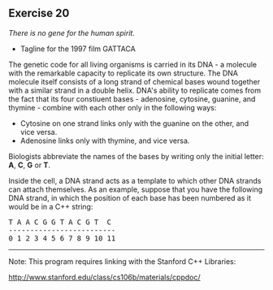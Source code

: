 Exercise 20
----------- 

*There is no gene for the human spirit.*
- Tagline for the 1997 film GATTACA

The genetic code for all living organisms is carried in its DNA - a molecule with the remarkable capacity to replicate its own structure. The DNA molecule itself consists of a long strand of chemical bases wound together with a similar strand in a double helix. DNA's ability to replicate comes from the fact that its four constiuent bases - adenosine, cytosine, guanine, and thymine - combine with each other only in the following ways:

* Cytosine on one strand links only with the guanine on the other, and vice versa.
* Adenosine links only with thymine, and vice versa.

Biologists abbreviate the names of the bases by writing only the initial letter: **A**, **C**, **G** or **T**.

Inside the cell, a DNA strand acts as a template to which other DNA strands can attach themselves. As an example, suppose that you have the following DNA strand, in which the position of each base has been numbered as it would be in a C++ string:

<pre>
T A A C G G T A C G T  C
------------------------- 
0 1 2 3 4 5 6 7 8 9 10 11
</pre>


---

Note: This program requires linking with the Stanford C++ Libraries:

http://www.stanford.edu/class/cs106b/materials/cppdoc/